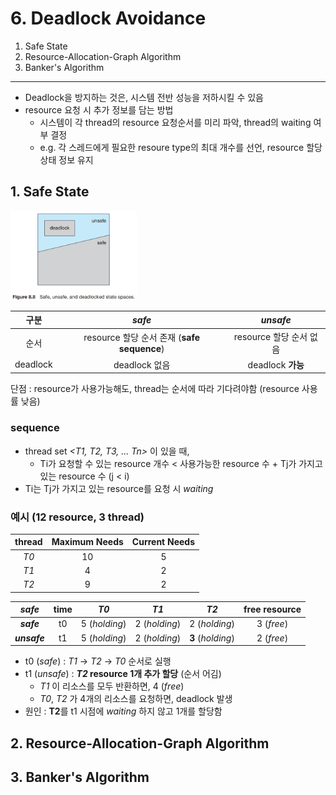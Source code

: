 # 6. Deadlock Avoidance

1. Safe State
2. Resource-Allocation-Graph Algorithm
3. Banker's Algorithm

---

- Deadlock을 방지하는 것은, 시스템 전반 성능을 저하시킬 수 있음
- resource 요청 시 추가 정보를 담는 방법
    - 시스템이 각 thread의 resource 요청순서를 미리 파악, thread의 waiting 여부 결정
    - e.g. 각 스레드에게 필요한 resoure type의 최대 개수를 선언, resource 할당 상태 정보 유지

## 1. Safe State

<img src="img.png"  width="40%"/>

|    구분    |                _safe_                 |     _unsafe_      |
|:--------:|:-------------------------------------:|:-----------------:|
|    순서    | resource 할당 순서 존재 (**safe sequence**) | resource 할당 순서 없음 |
| deadlock |              deadlock 없음              |  deadlock **가능**  |

단점 : resource가 사용가능해도, thread는 순서에 따라 기다려야함 (resource 사용률 낮음)

### sequence

- thread set _<T1, T2, T3, ... Tn>_ 이 있을 때,
    - Ti가 요청할 수 있는 resource 개수 < 사용가능한 resource 수 + Tj가 가지고 있는 resource 수 (j < i)
- Ti는 Tj가 가지고 있는 resource를 요청 시 _waiting_

### 예시 (12 resource, 3 thread)

| thread | Maximum Needs | Current Needs |
|:------:|:-------------:|:-------------:|
|  _T0_  |      10       |       5       |
|  _T1_  |       4       |       2       |
|  _T2_  |       9       |       2       |

|    _safe_    | time |     _T0_      |     _T1_      |       _T2_        | **free** resource |
|:------------:|:----:|:-------------:|:-------------:|:-----------------:|:-----------------:|
|  _**safe**_  |  t0  | 5 (_holding_) | 2 (_holding_) |   2 (_holding_)   |    3 (_free_)     |
| _**unsafe**_ |  t1  | 5 (_holding_) | 2 (_holding_) | **3** (_holding_) |    2 (_free_)     |

- t0 (_safe_) : _T1_ -> _T2_ -> _T0_ 순서로 실행
- t1 (_unsafe_) : **_T2_ resource 1개 추가 할당** (순서 어김)
    - _T1_ 이 리소스를 모두 반환하면, 4 (_free_)
    - _T0_, _T2_ 가 4개의 리소스를 요청하면, deadlock 발생
- 원인 : **T2**를 t1 시점에 _waiting_ 하지 않고 1개를 할당함

## 2. Resource-Allocation-Graph Algorithm

## 3. Banker's Algorithm

